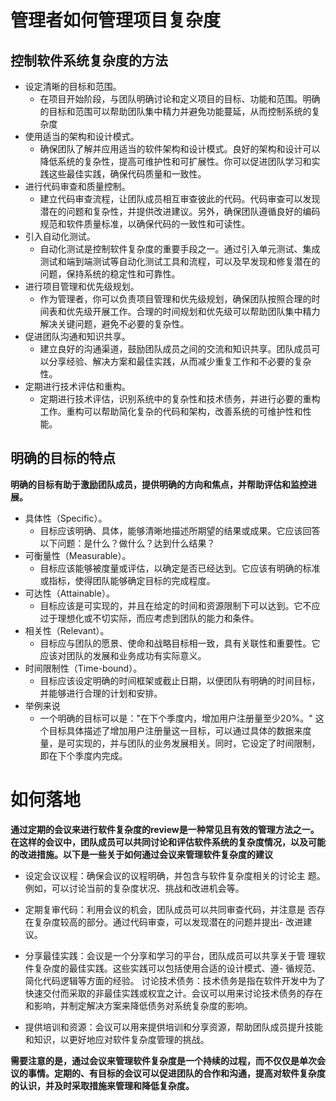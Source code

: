 # 管理者如何管理项目复杂度
## 控制软件系统复杂度的方法
- 设定清晰的目标和范围。
  - 在项目开始阶段，与团队明确讨论和定义项目的目标、功能和范围。明确的目标和范围可以帮助团队集中精力并避免功能蔓延，从而控制系统的复杂度
- 使用适当的架构和设计模式。
  - 确保团队了解并应用适当的软件架构和设计模式。良好的架构和设计可以降低系统的复杂性，提高可维护性和可扩展性。你可以促进团队学习和实践这些最佳实践，确保代码质量和一致性。
- 进行代码审查和质量控制。
  - 建立代码审查流程，让团队成员相互审查彼此的代码。代码审查可以发现潜在的问题和复杂性，并提供改进建议。另外，确保团队遵循良好的编码规范和软件质量标准，以确保代码的一致性和可读性。
- 引入自动化测试。
  - 自动化测试是控制软件复杂度的重要手段之一。通过引入单元测试、集成测试和端到端测试等自动化测试工具和流程，可以及早发现和修复潜在的问题，保持系统的稳定性和可靠性。
- 进行项目管理和优先级规划。
  - 作为管理者，你可以负责项目管理和优先级规划，确保团队按照合理的时间表和优先级开展工作。合理的时间规划和优先级可以帮助团队集中精力解决关键问题，避免不必要的复杂性。
- 促进团队沟通和知识共享。
  - 建立良好的沟通渠道，鼓励团队成员之间的交流和知识共享。团队成员可以分享经验、解决方案和最佳实践，从而减少重复工作和不必要的复杂性。
- 定期进行技术评估和重构。
  - 定期进行技术评估，识别系统中的复杂性和技术债务，并进行必要的重构工作。重构可以帮助简化复杂的代码和架构，改善系统的可维护性和性能。

## 明确的目标的特点
**明确的目标有助于激励团队成员，提供明确的方向和焦点，并帮助评估和监控进展。**
- 具体性（Specific）。
  - 目标应该明确、具体，能够清晰地描述所期望的结果或成果。它应该回答以下问题：是什么？做什么？达到什么结果？
- 可衡量性（Measurable）。
  - 目标应该能够被度量或评估，以确定是否已经达到。它应该有明确的标准或指标，使得团队能够确定目标的完成程度。
- 可达性（Attainable）。
  - 目标应该是可实现的，并且在给定的时间和资源限制下可以达到。它不应过于理想化或不切实际，而应考虑到团队的能力和条件。
- 相关性（Relevant）。
  - 目标应与团队的愿景、使命和战略目标相一致，具有关联性和重要性。它应该对团队的发展和业务成功有实际意义。
- 时间限制性（Time-bound）。
  - 目标应该设定明确的时间框架或截止日期，以便团队有明确的时间目标，并能够进行合理的计划和安排。
- 举例来说
  - 一个明确的目标可以是："在下个季度内，增加用户注册量至少20%。" 这个目标具体描述了增加用户注册量这一目标，可以通过具体的数据来度量，是可实现的，并与团队的业务发展相关。同时，它设定了时间限制，即在下个季度内完成。

# 如何落地
**通过定期的会议来进行软件复杂度的review是一种常见且有效的管理方法之一。在这样的会议中，团队成员可以共同讨论和评估软件系统的复杂度情况，以及可能的改进措施。以下是一些关于如何通过会议来管理软件复杂度的建议**

- 设定会议议程：确保会议的议程明确，并包含与软件复杂度相关的讨论主 题。例如，可以讨论当前的复杂度状况、挑战和改进机会等。
- 定期复审代码：利用会议的机会，团队成员可以共同审查代码，并注意是 否存在复杂度较高的部分。通过代码审查，可以发现潜在的问题并提出- 改进建议。
- 分享最佳实践：会议是一个分享和学习的平台，团队成员可以共享关于管 理软件复杂度的最佳实践。这些实践可以包括使用合适的设计模式、遵- 循规范、简化代码逻辑等方面的经验。
讨论技术债务：技术债务是指在软件开发中为了快速交付而采取的非最佳实践或权宜之计。会议可以用来讨论技术债务的存在和影响，并制定解决方案来降低债务对系统复杂度的影响。

- 提供培训和资源：会议可以用来提供培训和分享资源，帮助团队成员提升技能和知识，以更好地应对软件复杂度管理的挑战。

**需要注意的是，通过会议来管理软件复杂度是一个持续的过程，而不仅仅是单次会议的事情。定期的、有目标的会议可以促进团队的合作和沟通，提高对软件复杂度的认识，并及时采取措施来管理和降低复杂度。**
